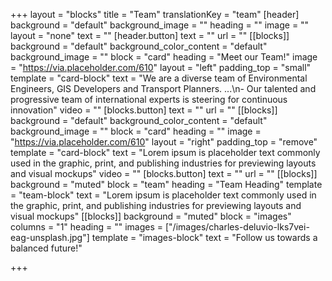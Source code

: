 +++
layout = "blocks"
title = "Team"
translationKey = "team"
[header]
background = "default"
background_image = ""
heading = ""
image = ""
layout = "none"
text = ""
[header.button]
text = ""
url = ""
[[blocks]]
background = "default"
background_color_content = "default"
background_image = ""
block = "card"
heading = "Meet our Team!"
image = "https://via.placeholder.com/610"
layout = "left"
padding_top = "small"
template = "card-block"
text = "We are a diverse team of Environmental Engineers, GIS Developers and Transport Planners. ...\n- Our talented and progressive team of international experts is steering for continuous innovation"
video = ""
[blocks.button]
text = ""
url = ""
[[blocks]]
background = "default"
background_color_content = "default"
background_image = ""
block = "card"
heading = ""
image = "https://via.placeholder.com/610"
layout = "right"
padding_top = "remove"
template = "card-block"
text = "Lorem ipsum is placeholder text commonly used in the graphic, print, and publishing industries for previewing layouts and visual mockups"
video = ""
[blocks.button]
text = ""
url = ""
[[blocks]]
background = "muted"
block = "team"
heading = "Team Heading"
template = "team-block"
text = "Lorem ipsum is placeholder text commonly used in the graphic, print, and publishing industries for previewing layouts and visual mockups"
[[blocks]]
background = "muted"
block = "images"
columns = "1"
heading = ""
images = ["/images/charles-deluvio-lks7vei-eag-unsplash.jpg"]
template = "images-block"
text = "Follow us towards a balanced future!"

+++
